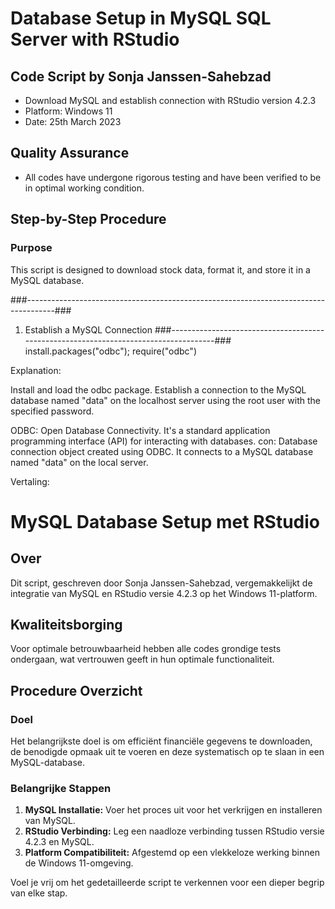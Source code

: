 # Database Setup in MySQL SQL Server with RStudio

## Code Script by Sonja Janssen-Sahebzad
  - Download MySQL and establish connection with RStudio version 4.2.3 
  - Platform: Windows 11
  - Date: 25th March 2023

## Quality Assurance
  - All codes have undergone rigorous testing and have been verified to be in optimal working condition.

## Step-by-Step Procedure
### Purpose
This script is designed to download stock data, format it, and store it in a MySQL database.


###-------------------------------------------------------------------------------------###
1. Establish a MySQL Connection
###-------------------------------------------------------------------------------------###
install.packages("odbc"); require("odbc")

Explanation:

Install and load the odbc package.
Establish a connection to the MySQL database named "data" on the localhost server using the root user with the specified password.

ODBC: Open Database Connectivity. It's a standard application programming interface (API) for interacting with databases.
con: Database connection object created using ODBC. It connects to a MySQL database named "data" on the local server.

Vertaling:
# MySQL Database Setup met RStudio

## Over
Dit script, geschreven door Sonja Janssen-Sahebzad, vergemakkelijkt de integratie van MySQL en RStudio versie 4.2.3 op het Windows 11-platform.

## Kwaliteitsborging
Voor optimale betrouwbaarheid hebben alle codes grondige tests ondergaan, wat vertrouwen geeft in hun optimale functionaliteit.

## Procedure Overzicht
### Doel
Het belangrijkste doel is om efficiënt financiële gegevens te downloaden, de benodigde opmaak uit te voeren en deze systematisch op te slaan in een MySQL-database.

### Belangrijke Stappen
1. **MySQL Installatie:** Voer het proces uit voor het verkrijgen en installeren van MySQL.
2. **RStudio Verbinding:** Leg een naadloze verbinding tussen RStudio versie 4.2.3 en MySQL.
3. **Platform Compatibiliteit:** Afgestemd op een vlekkeloze werking binnen de Windows 11-omgeving.

Voel je vrij om het gedetailleerde script te verkennen voor een dieper begrip van elke stap.
